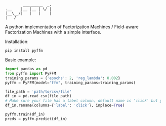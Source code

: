 ```
        _________  _.
.__    |__ |__ | \/ |
|__\__/|   |   |    |
|   /       
```

A python implementation of Factorization Machines / Field-aware Factorization Machines with a simple interface.

Installation:
```shell script
pip install pyffm
``` 

Basic example:
```python
import pandas as pd
from pyffm import PyFFM
training_params = {'epochs': 2, 'reg_lambda': 0.002}
pyffm = PyFFM(model="ffm", training_params=training_params)

file_path = 'path/to/csv/file'
df_in = pd.read_csv(file_path)
# Make sure your file has a label column, default name is 'click' but you can either rename it or pass in label
df_in.rename(columns={'label': 'click'}, inplace=True)

pyffm.train(df_in)
preds = pyffm.predict(df_in)


```